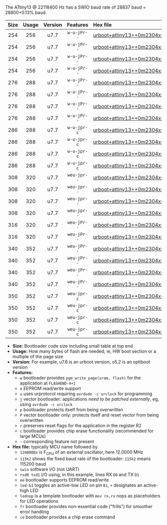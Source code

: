 The ATtiny13 @ 22118400 Hz has a SWIO baud rate of 28837 baud = 28800+0.13% baud.

|Size|Usage|Version|Features|Hex file|
|:-:|:-:|:-:|:-:|:--|
|254|256|u7.7|`w-u-jPr--`|[urboot+attiny13++0m2304x++++0k3_swio_rxb0_txb1_led+b2.hex](https://raw.githubusercontent.com/stefanrueger/urboot.hex/main/mcus/attiny13/external_oscillator/fcpu++0m2304_Hz/br++++0k3_bps/urboot+attiny13++0m2304x++++0k3_swio_rxb0_txb1_led+b2.hex)|
|254|256|u7.7|`w-u-jPr--`|[urboot+attiny13++0m2304x++++0k3_swio_rxb0_txb1_lednop.hex](https://raw.githubusercontent.com/stefanrueger/urboot.hex/main/mcus/attiny13/external_oscillator/fcpu++0m2304_Hz/br++++0k3_bps/urboot+attiny13++0m2304x++++0k3_swio_rxb0_txb1_lednop.hex)|
|254|256|u7.7|`w-u-jPr--`|[urboot+attiny13++0m2304x++++0k3_swio_rxb1_txb0_led+b2.hex](https://raw.githubusercontent.com/stefanrueger/urboot.hex/main/mcus/attiny13/external_oscillator/fcpu++0m2304_Hz/br++++0k3_bps/urboot+attiny13++0m2304x++++0k3_swio_rxb1_txb0_led+b2.hex)|
|254|256|u7.7|`w-u-jPr--`|[urboot+attiny13++0m2304x++++0k3_swio_rxb1_txb0_lednop.hex](https://raw.githubusercontent.com/stefanrueger/urboot.hex/main/mcus/attiny13/external_oscillator/fcpu++0m2304_Hz/br++++0k3_bps/urboot+attiny13++0m2304x++++0k3_swio_rxb1_txb0_lednop.hex)|
|276|288|u7.7|`w-u-jPr--`|[urboot+attiny13++0m2304x++++0k3_swio_rxb0_txb1_led+b2_fr.hex](https://raw.githubusercontent.com/stefanrueger/urboot.hex/main/mcus/attiny13/external_oscillator/fcpu++0m2304_Hz/br++++0k3_bps/urboot+attiny13++0m2304x++++0k3_swio_rxb0_txb1_led+b2_fr.hex)|
|276|288|u7.7|`w-u-jPr--`|[urboot+attiny13++0m2304x++++0k3_swio_rxb0_txb1_lednop_fr.hex](https://raw.githubusercontent.com/stefanrueger/urboot.hex/main/mcus/attiny13/external_oscillator/fcpu++0m2304_Hz/br++++0k3_bps/urboot+attiny13++0m2304x++++0k3_swio_rxb0_txb1_lednop_fr.hex)|
|276|288|u7.7|`w-u-jPr--`|[urboot+attiny13++0m2304x++++0k3_swio_rxb1_txb0_led+b2_fr.hex](https://raw.githubusercontent.com/stefanrueger/urboot.hex/main/mcus/attiny13/external_oscillator/fcpu++0m2304_Hz/br++++0k3_bps/urboot+attiny13++0m2304x++++0k3_swio_rxb1_txb0_led+b2_fr.hex)|
|276|288|u7.7|`w-u-jPr--`|[urboot+attiny13++0m2304x++++0k3_swio_rxb1_txb0_lednop_fr.hex](https://raw.githubusercontent.com/stefanrueger/urboot.hex/main/mcus/attiny13/external_oscillator/fcpu++0m2304_Hz/br++++0k3_bps/urboot+attiny13++0m2304x++++0k3_swio_rxb1_txb0_lednop_fr.hex)|
|286|288|u7.7|`w-u-jpr-c`|[urboot+attiny13++0m2304x++++0k3_swio_rxb0_txb1_led+b2_fr_ce.hex](https://raw.githubusercontent.com/stefanrueger/urboot.hex/main/mcus/attiny13/external_oscillator/fcpu++0m2304_Hz/br++++0k3_bps/urboot+attiny13++0m2304x++++0k3_swio_rxb0_txb1_led+b2_fr_ce.hex)|
|286|288|u7.7|`w-u-jpr-c`|[urboot+attiny13++0m2304x++++0k3_swio_rxb0_txb1_lednop_fr_ce.hex](https://raw.githubusercontent.com/stefanrueger/urboot.hex/main/mcus/attiny13/external_oscillator/fcpu++0m2304_Hz/br++++0k3_bps/urboot+attiny13++0m2304x++++0k3_swio_rxb0_txb1_lednop_fr_ce.hex)|
|286|288|u7.7|`w-u-jpr-c`|[urboot+attiny13++0m2304x++++0k3_swio_rxb1_txb0_led+b2_fr_ce.hex](https://raw.githubusercontent.com/stefanrueger/urboot.hex/main/mcus/attiny13/external_oscillator/fcpu++0m2304_Hz/br++++0k3_bps/urboot+attiny13++0m2304x++++0k3_swio_rxb1_txb0_led+b2_fr_ce.hex)|
|286|288|u7.7|`w-u-jpr-c`|[urboot+attiny13++0m2304x++++0k3_swio_rxb1_txb0_lednop_fr_ce.hex](https://raw.githubusercontent.com/stefanrueger/urboot.hex/main/mcus/attiny13/external_oscillator/fcpu++0m2304_Hz/br++++0k3_bps/urboot+attiny13++0m2304x++++0k3_swio_rxb1_txb0_lednop_fr_ce.hex)|
|308|320|u7.7|`weu-jpr--`|[urboot+attiny13++0m2304x++++0k3_swio_rxb0_txb1_ee_led+b2.hex](https://raw.githubusercontent.com/stefanrueger/urboot.hex/main/mcus/attiny13/external_oscillator/fcpu++0m2304_Hz/br++++0k3_bps/urboot+attiny13++0m2304x++++0k3_swio_rxb0_txb1_ee_led+b2.hex)|
|308|320|u7.7|`weu-jpr--`|[urboot+attiny13++0m2304x++++0k3_swio_rxb0_txb1_ee_lednop.hex](https://raw.githubusercontent.com/stefanrueger/urboot.hex/main/mcus/attiny13/external_oscillator/fcpu++0m2304_Hz/br++++0k3_bps/urboot+attiny13++0m2304x++++0k3_swio_rxb0_txb1_ee_lednop.hex)|
|308|320|u7.7|`weu-jpr--`|[urboot+attiny13++0m2304x++++0k3_swio_rxb1_txb0_ee_led+b2.hex](https://raw.githubusercontent.com/stefanrueger/urboot.hex/main/mcus/attiny13/external_oscillator/fcpu++0m2304_Hz/br++++0k3_bps/urboot+attiny13++0m2304x++++0k3_swio_rxb1_txb0_ee_led+b2.hex)|
|308|320|u7.7|`weu-jpr--`|[urboot+attiny13++0m2304x++++0k3_swio_rxb1_txb0_ee_lednop.hex](https://raw.githubusercontent.com/stefanrueger/urboot.hex/main/mcus/attiny13/external_oscillator/fcpu++0m2304_Hz/br++++0k3_bps/urboot+attiny13++0m2304x++++0k3_swio_rxb1_txb0_ee_lednop.hex)|
|316|320|u7.7|`weu-jPr--`|[urboot+attiny13++0m2304x++++0k3_swio_rxb0_txb1_ee.hex](https://raw.githubusercontent.com/stefanrueger/urboot.hex/main/mcus/attiny13/external_oscillator/fcpu++0m2304_Hz/br++++0k3_bps/urboot+attiny13++0m2304x++++0k3_swio_rxb0_txb1_ee.hex)|
|316|320|u7.7|`weu-jPr--`|[urboot+attiny13++0m2304x++++0k3_swio_rxb1_txb0_ee.hex](https://raw.githubusercontent.com/stefanrueger/urboot.hex/main/mcus/attiny13/external_oscillator/fcpu++0m2304_Hz/br++++0k3_bps/urboot+attiny13++0m2304x++++0k3_swio_rxb1_txb0_ee.hex)|
|340|352|u7.7|`weu-jPr--`|[urboot+attiny13++0m2304x++++0k3_swio_rxb0_txb1_ee_led+b2_fr.hex](https://raw.githubusercontent.com/stefanrueger/urboot.hex/main/mcus/attiny13/external_oscillator/fcpu++0m2304_Hz/br++++0k3_bps/urboot+attiny13++0m2304x++++0k3_swio_rxb0_txb1_ee_led+b2_fr.hex)|
|340|352|u7.7|`weu-jPr--`|[urboot+attiny13++0m2304x++++0k3_swio_rxb0_txb1_ee_lednop_fr.hex](https://raw.githubusercontent.com/stefanrueger/urboot.hex/main/mcus/attiny13/external_oscillator/fcpu++0m2304_Hz/br++++0k3_bps/urboot+attiny13++0m2304x++++0k3_swio_rxb0_txb1_ee_lednop_fr.hex)|
|340|352|u7.7|`weu-jPr--`|[urboot+attiny13++0m2304x++++0k3_swio_rxb1_txb0_ee_led+b2_fr.hex](https://raw.githubusercontent.com/stefanrueger/urboot.hex/main/mcus/attiny13/external_oscillator/fcpu++0m2304_Hz/br++++0k3_bps/urboot+attiny13++0m2304x++++0k3_swio_rxb1_txb0_ee_led+b2_fr.hex)|
|340|352|u7.7|`weu-jPr--`|[urboot+attiny13++0m2304x++++0k3_swio_rxb1_txb0_ee_lednop_fr.hex](https://raw.githubusercontent.com/stefanrueger/urboot.hex/main/mcus/attiny13/external_oscillator/fcpu++0m2304_Hz/br++++0k3_bps/urboot+attiny13++0m2304x++++0k3_swio_rxb1_txb0_ee_lednop_fr.hex)|
|350|352|u7.7|`weu-jpr-c`|[urboot+attiny13++0m2304x++++0k3_swio_rxb0_txb1_ee_led+b2_fr_ce.hex](https://raw.githubusercontent.com/stefanrueger/urboot.hex/main/mcus/attiny13/external_oscillator/fcpu++0m2304_Hz/br++++0k3_bps/urboot+attiny13++0m2304x++++0k3_swio_rxb0_txb1_ee_led+b2_fr_ce.hex)|
|350|352|u7.7|`weu-jpr-c`|[urboot+attiny13++0m2304x++++0k3_swio_rxb0_txb1_ee_lednop_fr_ce.hex](https://raw.githubusercontent.com/stefanrueger/urboot.hex/main/mcus/attiny13/external_oscillator/fcpu++0m2304_Hz/br++++0k3_bps/urboot+attiny13++0m2304x++++0k3_swio_rxb0_txb1_ee_lednop_fr_ce.hex)|
|350|352|u7.7|`weu-jpr-c`|[urboot+attiny13++0m2304x++++0k3_swio_rxb1_txb0_ee_led+b2_fr_ce.hex](https://raw.githubusercontent.com/stefanrueger/urboot.hex/main/mcus/attiny13/external_oscillator/fcpu++0m2304_Hz/br++++0k3_bps/urboot+attiny13++0m2304x++++0k3_swio_rxb1_txb0_ee_led+b2_fr_ce.hex)|
|350|352|u7.7|`weu-jpr-c`|[urboot+attiny13++0m2304x++++0k3_swio_rxb1_txb0_ee_lednop_fr_ce.hex](https://raw.githubusercontent.com/stefanrueger/urboot.hex/main/mcus/attiny13/external_oscillator/fcpu++0m2304_Hz/br++++0k3_bps/urboot+attiny13++0m2304x++++0k3_swio_rxb1_txb0_ee_lednop_fr_ce.hex)|

- **Size:** Bootloader code size including small table at top end
- **Usage:** How many bytes of flash are needed, ie, HW boot section or a multiple of the page size
- **Version:** For example, u7.6 is an urboot version, o5.2 is an optiboot version
- **Features:**
  + `w` bootloader provides `pgm_write_page(sram, flash)` for the application at `FLASHEND-4+1`
  + `e` EEPROM read/write support
  + `u` uses urprotocol requiring `avrdude -c urclock` for programming
  + `j` vector bootloader: applications *need to be patched externally*, eg, using `avrdude -c urclock`
  + `p` bootloader protects itself from being overwritten
  + `P` vector bootloader only: protects itself and reset vector from being overwritten
  + `r` preserves reset flags for the application in the register R2
  + `c` bootloader provides chip erase functionality (recommended for large MCUs)
  + `-` corresponding feature not present
- **Hex file:** typically MCU name followed by
  + `12m0000x` is F<sub>CPU</sub> of an external oscillator, here 12.0000 MHz
  + `115k2` shows the fixed baud rate of the bootloader: `115k2` means 115200 baud
  + `swio` software I/O (not UART)
  + `rxd0 txd1` I/O using, in this example, lines RX `D0` and TX `D1`
  + `ee` bootloader supports EEPROM read/write
  + `led-b1` toggles an active-low LED on pin `B1`, `+` designates an active-high LED
  + `lednop` is a template bootloader with `mov rx,rx` nops as placeholders for LED operations
  + `fr` bootloader provides non-essential code ("frills") for smoother error handling
  + `ce` bootloader provides a chip erase command
